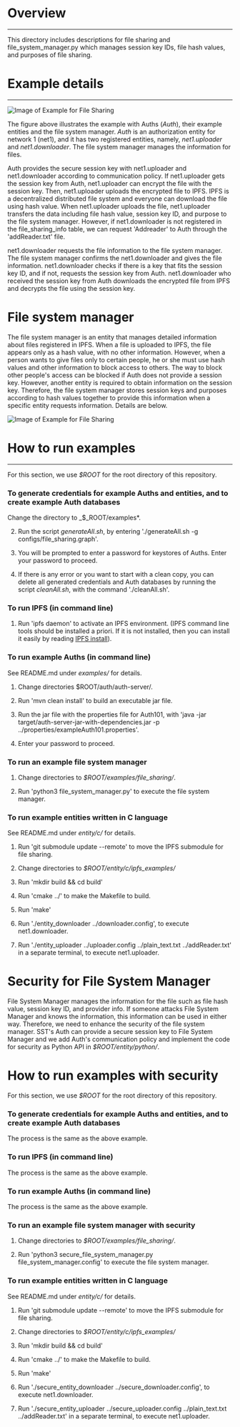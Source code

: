 # Overview
---
This directory includes descriptions for file sharing and file_system_manager.py which manages session key IDs, file hash values, and purposes of file sharing.


# Example details
---
![Image of Example for File Sharing](https://raw.githubusercontent.com/iotauth/iotauth/ipfs/examples/file_sharing/figures/example_description.png)

The figure above illustrates the example with Auths (*Auth*), their example entities and the file system manager. *Auth* is an authorization entity for network 1 (net1), and it has two registered entities, namely, *net1.uploader* and *net1.downloader*. The file system manager manages the information for files.

Auth provides the secure session key with net1.uploader and net1.downloader according to communication policy. If net1.uploader gets the session key from Auth, net1.uploader can encrypt the file with the session key. Then, net1.uploader uploads the encrypted file to IPFS. IPFS is a decentralized distributed file system and everyone can download the file using hash value. When net1.uploader uploads the file, net1.uploader transfers the data including file hash value, session key ID, and purpose to the file system manager. However, if net1.downloader is not registered in the file_sharing_info table, we can request 'Addreader' to Auth through the 'addReader.txt' file.

net1.downloader requests the file information to the file system manager. The file system manager confirms the net1.downloader and gives the file information. 
net1.downloader checks if there is a key that fits the session key ID, and if not, requests the session key from Auth. net1.downloader who received the session key from Auth downloads the encrypted file from IPFS and decrypts the file using the session key.

# File system manager
The file system manager is an entity that manages detailed information about files registered in IPFS. When a file is uploaded to IPFS, the file appears only as a hash value, with no other information. However, when a person wants to give files only to certain people, he or she must use hash values and other information to block access to others. The way to block other people's access can be blocked if Auth does not provide a session key. However, another entity is required to obtain information on the session key. Therefore, the file system manager stores session keys and purposes according to hash values together to provide this information when a specific entity requests information. Details are below.

![Image of Example for File Sharing](https://raw.githubusercontent.com/iotauth/iotauth/ipfs/examples/file_sharing/figures/file_system_manager.png)



# How to run examples
---
For this section, we use *$ROOT* for the root directory of this repository.

### To generate credentials for example Auths and entities, and to create example Auth databases
Change the directory to _$_ROOT/examples*.

2. Run the script *generateAll.sh*, by entering './generateAll.sh -g configs/file_sharing.graph'.

3. You will be prompted to enter a password for keystores of Auths. Enter your password to proceed.

4. If there is any error or you want to start with a clean copy, you can delete all generated credentials and Auth databases by running the script *cleanAll.sh*, with the command './cleanAll.sh'.

### To run IPFS (in command line)
1. Run 'ipfs daemon' to activate an IPFS environment. (IPFS command line tools should be installed a priori. If it is not installed, then you can install it easily by reading [IPFS install](https://docs.ipfs.tech/install/command-line/#install-official-binary-distributions)).

### To run example Auths (in command line)
See README.md under *examples/* for details.
1. Change directories $ROOT/auth/auth-server/.

2. Run 'mvn clean install' to build an executable jar file.

3. Run the jar file with the properties file for Auth101, with 'java -jar target/auth-server-jar-with-dependencies.jar -p ../properties/exampleAuth101.properties'.

4. Enter your password to proceed.

### To run an example file system manager

1. Change directories to *$ROOT/examples/file_sharing/*.

2. Run 'python3 file_system_manager.py' to execute the file system manager.

### To run example entities written in C language
See README.md under *entity/c/* for details.

1. Run 'git submodule update --remote' to move the IPFS submodule for file sharing.

2. Change directories to *$ROOT/entity/c/ipfs_examples/*

3. Run 'mkdir build && cd build'

4. Run 'cmake ../' to make the Makefile to build.

5. Run 'make' 

6. Run './entity_downloader ../downloader.config', to execute net1.downloader.

7. Run './entity_uploader ../uploader.config ../plain_text.txt ../addReader.txt' in a separate terminal, to execute net1.uploader.

# Security for File System Manager

File System Manager manages the information for the file such as file hash value, session key ID, and provider info. If someone attacks File System Manager and knows the information, this information can be used in either way. Therefore, we need to enhance the security of the file system manager. SST's Auth can provide a secure session key to File System Manager and we add Auth's communication policy and implement the code for security as Python API in *$ROOT/entity/python/*.

# How to run examples with security

For this section, we use *$ROOT* for the root directory of this repository.

### To generate credentials for example Auths and entities, and to create example Auth databases

The process is the same as the above example.

### To run IPFS (in command line)

The process is the same as the above example.

### To run example Auths (in command line)

The process is the same as the above example.

### To run an example file system manager with security

1. Change directories to *$ROOT/examples/file_sharing/*.

2. Run 'python3 secure_file_system_manager.py file_system_manager.config' to execute the file system manager.

### To run example entities written in C language

See README.md under *entity/c/* for details.

1. Run 'git submodule update --remote' to move the IPFS submodule for file sharing.

2. Change directories to *$ROOT/entity/c/ipfs_examples/*

3. Run 'mkdir build && cd build'

4. Run 'cmake ../' to make the Makefile to build.

5. Run 'make' 

6. Run './secure_entity_downloader ../secure_downloader.config', to execute net1.downloader.

7. Run './secure_entity_uploader ../secure_uploader.config ../plain_text.txt ../addReader.txt' in a separate terminal, to execute net1.uploader.